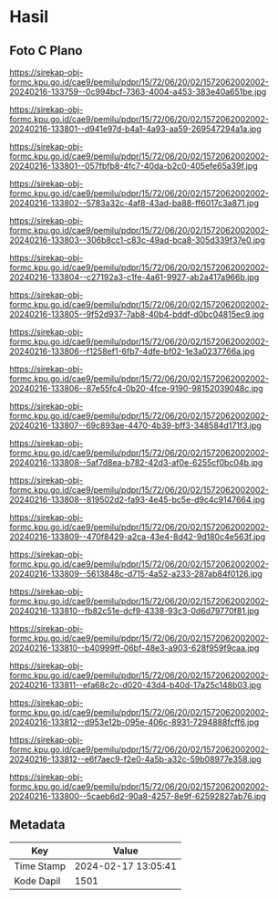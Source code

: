 # Hasil

## Foto C Plano

https://sirekap-obj-formc.kpu.go.id/cae9/pemilu/pdpr/15/72/06/20/02/1572062002002-20240216-133759--0c994bcf-7363-4004-a453-383e40a651be.jpg

https://sirekap-obj-formc.kpu.go.id/cae9/pemilu/pdpr/15/72/06/20/02/1572062002002-20240216-133801--d941e97d-b4a1-4a93-aa59-269547294a1a.jpg

https://sirekap-obj-formc.kpu.go.id/cae9/pemilu/pdpr/15/72/06/20/02/1572062002002-20240216-133801--057fbfb8-4fc7-40da-b2c0-405efe65a39f.jpg

https://sirekap-obj-formc.kpu.go.id/cae9/pemilu/pdpr/15/72/06/20/02/1572062002002-20240216-133802--5783a32c-4af8-43ad-ba88-ff6017c3a871.jpg

https://sirekap-obj-formc.kpu.go.id/cae9/pemilu/pdpr/15/72/06/20/02/1572062002002-20240216-133803--306b8cc1-c83c-49ad-bca8-305d339f37e0.jpg

https://sirekap-obj-formc.kpu.go.id/cae9/pemilu/pdpr/15/72/06/20/02/1572062002002-20240216-133804--c27192a3-c1fe-4a61-9927-ab2a417a966b.jpg

https://sirekap-obj-formc.kpu.go.id/cae9/pemilu/pdpr/15/72/06/20/02/1572062002002-20240216-133805--9f52d937-7ab8-40b4-bddf-d0bc04815ec9.jpg

https://sirekap-obj-formc.kpu.go.id/cae9/pemilu/pdpr/15/72/06/20/02/1572062002002-20240216-133806--f1258ef1-6fb7-4dfe-bf02-1e3a0237766a.jpg

https://sirekap-obj-formc.kpu.go.id/cae9/pemilu/pdpr/15/72/06/20/02/1572062002002-20240216-133806--87e55fc4-0b20-4fce-9190-98152039048c.jpg

https://sirekap-obj-formc.kpu.go.id/cae9/pemilu/pdpr/15/72/06/20/02/1572062002002-20240216-133807--69c893ae-4470-4b39-bff3-348584d171f3.jpg

https://sirekap-obj-formc.kpu.go.id/cae9/pemilu/pdpr/15/72/06/20/02/1572062002002-20240216-133808--5af7d8ea-b782-42d3-af0e-6255cf0bc04b.jpg

https://sirekap-obj-formc.kpu.go.id/cae9/pemilu/pdpr/15/72/06/20/02/1572062002002-20240216-133808--819502d2-fa93-4e45-bc5e-d9c4c9147664.jpg

https://sirekap-obj-formc.kpu.go.id/cae9/pemilu/pdpr/15/72/06/20/02/1572062002002-20240216-133809--470f8429-a2ca-43e4-8d42-9d180c4e563f.jpg

https://sirekap-obj-formc.kpu.go.id/cae9/pemilu/pdpr/15/72/06/20/02/1572062002002-20240216-133809--5613848c-d715-4a52-a233-287ab84f0126.jpg

https://sirekap-obj-formc.kpu.go.id/cae9/pemilu/pdpr/15/72/06/20/02/1572062002002-20240216-133810--fb82c51e-dcf9-4338-93c3-0d6d79770f81.jpg

https://sirekap-obj-formc.kpu.go.id/cae9/pemilu/pdpr/15/72/06/20/02/1572062002002-20240216-133810--b40999ff-06bf-48e3-a903-628f959f9caa.jpg

https://sirekap-obj-formc.kpu.go.id/cae9/pemilu/pdpr/15/72/06/20/02/1572062002002-20240216-133811--efa68c2c-d020-43d4-b40d-17a25c148b03.jpg

https://sirekap-obj-formc.kpu.go.id/cae9/pemilu/pdpr/15/72/06/20/02/1572062002002-20240216-133812--d953e12b-095e-406c-8931-7294888fcff6.jpg

https://sirekap-obj-formc.kpu.go.id/cae9/pemilu/pdpr/15/72/06/20/02/1572062002002-20240216-133812--e6f7aec9-f2e0-4a5b-a32c-59b08977e358.jpg

https://sirekap-obj-formc.kpu.go.id/cae9/pemilu/pdpr/15/72/06/20/02/1572062002002-20240216-133800--5caeb6d2-90a8-4257-8e9f-62592827ab76.jpg


## Metadata

| Key        | Value               |
| ---------- | ------------------- |
| Time Stamp | 2024-02-17 13:05:41 |
| Kode Dapil | 1501                |



